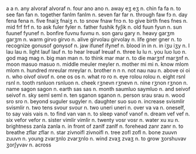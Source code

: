 a a n. any
alvoraf alvoraf n. four
ano ano n. away
eʒ eʒ n. chin
fa fa n. to see
fan fan n. together
fanlm fanlm n. seven
far far n. through
faw fɔ n. day
fena fena n. five
fnaiʒ fnaiʒ n. to snow
fnaw fnɔ n. to give birth
fnes fnes n. mid
frf frf n. to ask
fuler fyler n. father
fushik fyʃik n. old
fuun fyun n. sun
fuunef fyunef n. bonfire
fuvnu fuvnu n. son
garu gary n. heavy
garʒm garʒm n. warm
girvo girvo n. alive
girvolau girvolay n. life
gner gner n. to recognize
gonusof gonysof n. jaw
ifunef ifynef n. blood
in in n. in
iʒu iʒy n. I
lau lau n. light
lauf lauf n. to hear
lreuaf lreuaf n. three
lu lu n. you
luo luo n. god
mag mag n. big
man man n. to think
mar mar n. to die
marʒnf marʒnf n. moon
masuo masuo n. middle
meuler meyler n. mother
mi mi n. know
mlom mlom n. hundred
mreular mreylar n. brother
n n n. not
nau nau n. above
oi oi n. who
oivof oivof n. one
os os n. what
ro ro n. eye
rolou rolou n. eight
rsnl rsnl n. tooth
rsnluon rsnluon n. cheek
rʒnevn rʒnevn n. nine
rʒnon rʒnon n. name
sagon sagon n. earth
sas sas n. month
saumluo saymluo n. and
seivof seivof n. sky
seml seml n. ten
sganon sganon n. person
srau srau n. wood
sro sro n. beyond
suguler sugyler n. daughter
suo suo n. increase
svismlir svismlir n. two tens
svour svour n. two
uneri uneri n. over
va va n. oneself, to say
vais vais n. to find
van van n. to sleep
vanof vanof n. dream
vef vef n. six
vefor vefor n. sister
vimlir vimlir n. twenty
vosr vosr n. water
xu xu n. brightness
zanla zanla n. in front of
zanlf zanlf n. forehead
zanr zanr n. to breathe
zflar zflar n. star
zivnoifl zivnoifl n. tree
zofl zofl n. bone
zuuvn zuuvn n. young
zvarʒnlo zvarʒnlo n. wind
zvaʒ zvaʒ n. to grow
ʒorshuvav ʒorʃyvav n. across
